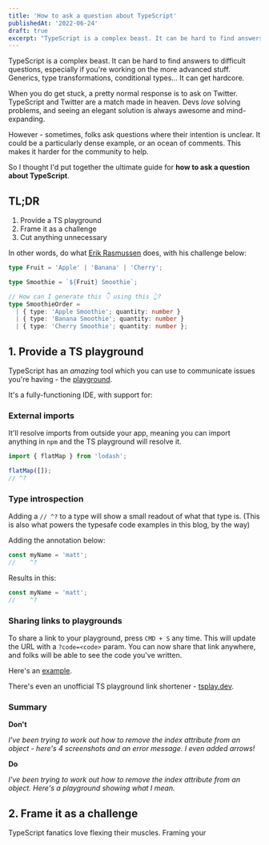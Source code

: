 ```yaml
---
title: 'How to ask a question about TypeScript'
publishedAt: '2022-06-24'
draft: true
excerpt: "TypeScript is a complex beast. It can be hard to find answers to difficult questions, especially if you're working on the more advanced stuff."
---
```


TypeScript is a complex beast. It can be hard to find answers to difficult questions, especially if you're working on the more advanced stuff. Generics, type transformations, conditional types... It can get hardcore.

When you do get stuck, a pretty normal response is to ask on Twitter. TypeScript and Twitter are a match made in heaven. Devs _love_ solving problems, and seeing an elegant solution is always awesome and mind-expanding.

However - sometimes, folks ask questions where their intention is unclear. It could be a particularly dense example, or an ocean of comments. This makes it harder for the community to help.

So I thought I'd put together the ultimate guide for **how to ask a question about TypeScript**.

## TL;DR

1. Provide a TS playground
2. Frame it as a challenge
3. Cut anything unnecessary

In other words, do what [Erik Rasmussen](https://twitter.com/erikras/status/1511015490189238273) does, with his challenge below:

```ts twoslash
type Fruit = 'Apple' | 'Banana' | 'Cherry';

type Smoothie = `${Fruit} Smoothie`;

// How can I generate this 👇 using this 👆?
type SmoothieOrder =
  | { type: 'Apple Smoothie'; quantity: number }
  | { type: 'Banana Smoothie'; quantity: number }
  | { type: 'Cherry Smoothie'; quantity: number };
```

## 1. Provide a TS playground

TypeScript has an _amazing_ tool which you can use to communicate issues you're having - the [playground](https://www.typescriptlang.org/play).

It's a fully-functioning IDE, with support for:

### External imports

It'll resolve imports from outside your app, meaning you can import anything in `npm` and the TS playground will resolve it.

```ts twoslash
import { flatMap } from 'lodash';

flatMap([]);
// ^?
```

### Type introspection

Adding a `// ^?` to a type will show a small readout of what that type is. (This is also what powers the typesafe code examples in this blog, by the way)

Adding the annotation below:

```ts
const myName = 'matt';
//    ^?
```

Results in this:

```ts twoslash
const myName = 'matt';
//    ^?
```

### Sharing links to playgrounds

To share a link to your playground, press `CMD + S` any time. This will update the URL with a `?code=<code>` param. You can now share that link anywhere, and folks will be able to see the code you've written.

Here's an [example](https://www.typescriptlang.org/play?#code/C4TwDgpgBAYgTgVwJbCgXigcgIJjAGwkygB8sAhAQwDsbLizMBhACwjjhEwChvRIoAZQC2Ae1HAWSaBgAGAEgDe8ZMAC+QsRKkRZvAPT6oACVEB3KAGMaUAJJQA5hGrtKwaJKQBnKIF4NwOI7UAheSNQOUJ4+voBiOwD8fODQIuKeEADycAAm7OhQ3FCkUIoRiQBcWLgESVqpmAA0UACOCDTAKCDl1AjCAEY5avmFxfwQ5ZhUtLSaKTr1TS3UbaCd3X1wUAMFZMNlWKzsnNPa0nPNre0rvf3cQA).

There's even an unofficial TS playground link shortener - [tsplay.dev](https://tsplay.dev/).

### Summary

**Don't**

_I've been trying to work out how to remove the index attribute from an object - here's 4 screenshots and an error message. I even added arrows!_

**Do**

_I've been trying to work out how to remove the index attribute from an object. Here's a playground showing what I mean._

## 2. Frame it as a challenge

TypeScript fanatics love flexing their muscles. Framing your

